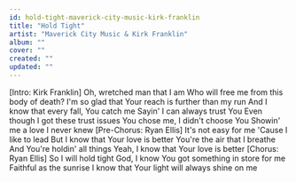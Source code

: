 ```yaml
---
id: hold-tight-maverick-city-music-kirk-franklin
title: "Hold Tight"
artist: "Maverick City Music & Kirk Franklin"
album: ""
cover: ""
created: ""
updated: ""
---
```


[Intro: Kirk Franklin]
Oh, wretched man that I am
Who will free me from this body of death?
I'm so glad that Your reach is further than my run
And I know that every fall, You catch me
Sayin' I can always trust You
Even though I got these trust issues
You chose me, I didn't choose You
Showin' me a love I never knew
[Pre-Chorus: Ryan Ellis]
It's not easy for me
'Cause I like to lead
But I know that Your love is better
You're the air that I breathe
And You're holdin' all things
Yeah, I know that Your love is better
[Chorus: Ryan Ellis]
So I will hold tight
God, I know You got something in store for me
Faithful as the sunrisе
I know that Your light will always shine on me